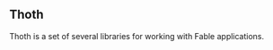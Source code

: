 <section class="hero is-medium">
<div class="hero-body">
<div class="columns is-centered">
<div class="column is-half has-text-centered">

<h1>Thoth</h1>

Thoth is a set of several libraries for working with Fable applications.

</div>
</div>
</div>
</section>
